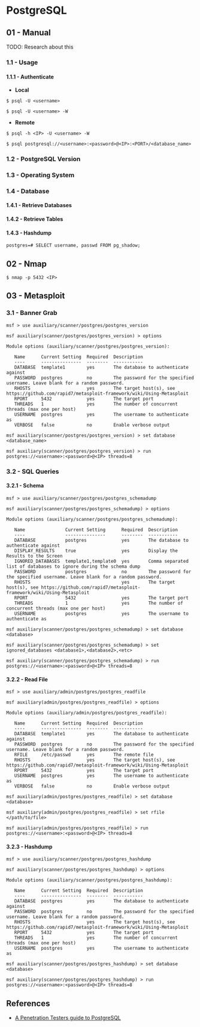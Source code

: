 # PostgreSQL

## 01 - Manual

TODO: Research about this

### 1.1 - Usage

#### 1.1.1 - Authenticate

* **Local**

`$ psql -U <username>`

`$ psql -U <username> -W`

* **Remote**

`$ psql -h <IP> -U <username> -W`

`$ psql postgresql://<username>:<password>@<IP>:<PORT>/<database_name>`

### 1.2 - PostgreSQL Version

### 1.3 - Operating System

### 1.4 - Database

#### 1.4.1 - Retrieve Databases

#### 1.4.2 - Retrieve Tables

#### 1.4.3 - Hashdump

`postgres=# SELECT username, passwd FROM pg_shadow;`

## 02 - Nmap

`$ nmap -p 5432 <IP>`

## 03 - Metasploit

### 3.1 - Banner Grab

```
msf > use auxiliary/scanner/postgres/postgres_version

msf auxiliary(scanner/postgres/postgres_version) > options

Module options (auxiliary/scanner/postgres/postgres_version):

   Name      Current Setting  Required  Description
   ----      ---------------  --------  -----------
   DATABASE  template1        yes       The database to authenticate against
   PASSWORD  postgres         no        The password for the specified username. Leave blank for a random password.
   RHOSTS                     yes       The target host(s), see https://github.com/rapid7/metasploit-framework/wiki/Using-Metasploit
   RPORT     5432             yes       The target port
   THREADS   1                yes       The number of concurrent threads (max one per host)
   USERNAME  postgres         yes       The username to authenticate as
   VERBOSE   false            no        Enable verbose output

msf auxiliary(scanner/postgres/postgres_version) > set database <database_name>

msf auxiliary(scanner/postgres/postgres_version) > run postgres://<username>:<password>@<IP> threads=8
```

### 3.2 - SQL Queries

#### 3.2.1 - Schema

```
msf > use auxiliary/scanner/postgres/postgres_schemadump

msf auxiliary(scanner/postgres/postgres_schemadump) > options

Module options (auxiliary/scanner/postgres/postgres_schemadump):

   Name               Current Setting      Required  Description
   ----               ---------------      --------  -----------
   DATABASE           postgres             yes       The database to authenticate against
   DISPLAY_RESULTS    true                 yes       Display the Results to the Screen
   IGNORED_DATABASES  template1,template0  yes       Comma separated list of databases to ignore during the schema dump
   PASSWORD           postgres             no        The password for the specified username. Leave blank for a random password.
   RHOSTS                                  yes       The target host(s), see https://github.com/rapid7/metasploit-framework/wiki/Using-Metasploit
   RPORT              5432                 yes       The target port
   THREADS            1                    yes       The number of concurrent threads (max one per host)
   USERNAME           postgres             yes       The username to authenticate as

msf auxiliary(scanner/postgres/postgres_schemadump) > set database <database>

msf auxiliary(scanner/postgres/postgres_schemadump) > set ignored_databases <database1>,<database2>,<etc>

msf auxiliary(scanner/postgres/postgres_schemadump) > run postgres://<username>:<password>@<IP> threads=8
```

#### 3.2.2 - Read File

```
msf > use auxiliary/admin/postgres/postgres_readfile

msf auxiliary(admin/postgres/postgres_readfile) > options

Module options (auxiliary/admin/postgres/postgres_readfile):

   Name      Current Setting  Required  Description
   ----      ---------------  --------  -----------
   DATABASE  template1        yes       The database to authenticate against
   PASSWORD  postgres         no        The password for the specified username. Leave blank for a random password.
   RFILE     /etc/passwd      yes       The remote file
   RHOSTS                     yes       The target host(s), see https://github.com/rapid7/metasploit-framework/wiki/Using-Metasploit
   RPORT     5432             yes       The target port
   USERNAME  postgres         yes       The username to authenticate as
   VERBOSE   false            no        Enable verbose output

msf auxiliary(admin/postgres/postgres_readfile) > set database <database>

msf auxiliary(admin/postgres/postgres_readfile) > set rfile </path/to/file>

msf auxiliary(admin/postgres/postgres_readfile) > run postgres://<username>:<password>@<IP> threads=8
```

#### 3.2.3 - Hashdump

```
msf > use auxiliary/scanner/postgres/postgres_hashdump

msf auxiliary(scanner/postgres/postgres_hashdump) > options

Module options (auxiliary/scanner/postgres/postgres_hashdump):

   Name      Current Setting  Required  Description
   ----      ---------------  --------  -----------
   DATABASE  postgres         yes       The database to authenticate against
   PASSWORD  postgres         no        The password for the specified username. Leave blank for a random password.
   RHOSTS                     yes       The target host(s), see https://github.com/rapid7/metasploit-framework/wiki/Using-Metasploit
   RPORT     5432             yes       The target port
   THREADS   1                yes       The number of concurrent threads (max one per host)
   USERNAME  postgres         yes       The username to authenticate as

msf auxiliary(scanner/postgres/postgres_hashdump) > set database <database>

msf auxiliary(scanner/postgres/postgres_hashdump) > run postgres://<username>:<password>@<IP> threads=8
```

## References

* [A Penetration Testers guide to PostgreSQL](https://medium.com/@cryptocracker99/a-penetration-testers-guide-to-postgresql-d78954921ee9)